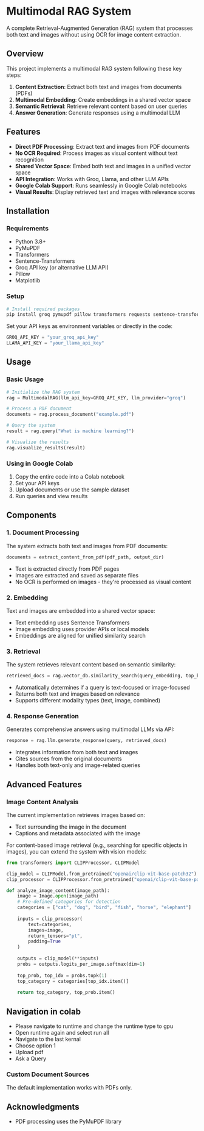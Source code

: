# Multimodal RAG System

A complete Retrieval-Augmented Generation (RAG) system that processes both text and images without using OCR for image content extraction.

## Overview

This project implements a multimodal RAG system following these key steps:

1. **Content Extraction**: Extract both text and images from documents (PDFs)
2. **Multimodal Embedding**: Create embeddings in a shared vector space
3. **Semantic Retrieval**: Retrieve relevant content based on user queries
4. **Answer Generation**: Generate responses using a multimodal LLM

## Features

- **Direct PDF Processing**: Extract text and images from PDF documents
- **No OCR Required**: Process images as visual content without text recognition
- **Shared Vector Space**: Embed both text and images in a unified vector space
- **API Integration**: Works with Groq, Llama, and other LLM APIs
- **Google Colab Support**: Runs seamlessly in Google Colab notebooks
- **Visual Results**: Display retrieved text and images with relevance scores

## Installation

### Requirements

- Python 3.8+
- PyMuPDF
- Transformers
- Sentence-Transformers
- Groq API key (or alternative LLM API)
- Pillow
- Matplotlib

### Setup

```bash
# Install required packages
pip install groq pymupdf pillow transformers requests sentence-transformers
```

Set your API keys as environment variables or directly in the code:

```python
GROQ_API_KEY = "your_groq_api_key"  
LLAMA_API_KEY = "your_llama_api_key"  
```

## Usage

### Basic Usage

```python
# Initialize the RAG system
rag = MultimodalRAG(llm_api_key=GROQ_API_KEY, llm_provider="groq")

# Process a PDF document
documents = rag.process_document("example.pdf")

# Query the system
result = rag.query("What is machine learning?")

# Visualize the results
rag.visualize_results(result)
```

### Using in Google Colab

1. Copy the entire code into a Colab notebook
2. Set your API keys
3. Upload documents or use the sample dataset
4. Run queries and view results

## Components

### 1. Document Processing

The system extracts both text and images from PDF documents:

```python
documents = extract_content_from_pdf(pdf_path, output_dir)
```

- Text is extracted directly from PDF pages
- Images are extracted and saved as separate files
- No OCR is performed on images - they're processed as visual content

### 2. Embedding

Text and images are embedded into a shared vector space:

- Text embedding uses Sentence Transformers
- Image embedding uses provider APIs or local models
- Embeddings are aligned for unified similarity search

### 3. Retrieval

The system retrieves relevant content based on semantic similarity:

```python
retrieved_docs = rag.vector_db.similarity_search(query_embedding, top_k=3)
```

- Automatically determines if a query is text-focused or image-focused
- Returns both text and images based on relevance
- Supports different modality types (text, image, combined)

### 4. Response Generation

Generates comprehensive answers using multimodal LLMs via API:

```python
response = rag.llm.generate_response(query, retrieved_docs)
```

- Integrates information from both text and images
- Cites sources from the original documents
- Handles both text-only and image-related queries

## Advanced Features

### Image Content Analysis

The current implementation retrieves images based on:
- Text surrounding the image in the document
- Captions and metadata associated with the image

For content-based image retrieval (e.g., searching for specific objects in images), you can extend the system with vision models:

```python
from transformers import CLIPProcessor, CLIPModel

clip_model = CLIPModel.from_pretrained("openai/clip-vit-base-patch32")
clip_processor = CLIPProcessor.from_pretrained("openai/clip-vit-base-patch32")

def analyze_image_content(image_path):
    image = Image.open(image_path)
    # Pre-defined categories for detection
    categories = ["cat", "dog", "bird", "fish", "horse", "elephant"]
    
    inputs = clip_processor(
        text=categories, 
        images=image, 
        return_tensors="pt", 
        padding=True
    )
    
    outputs = clip_model(**inputs)
    probs = outputs.logits_per_image.softmax(dim=1)
    
    top_prob, top_idx = probs.topk(1)
    top_category = categories[top_idx.item()]
    
    return top_category, top_prob.item()
```

## Navigation in colab
- Please navigate to runtime and change the runtime type to gpu
- Open runtime again and select run all
- Navigate to the last kernal
- Choose option 1
- Upload pdf
- Ask a Query

### Custom Document Sources
The default implementation works with PDFs only.

## Acknowledgments
- PDF processing uses the PyMuPDF library

